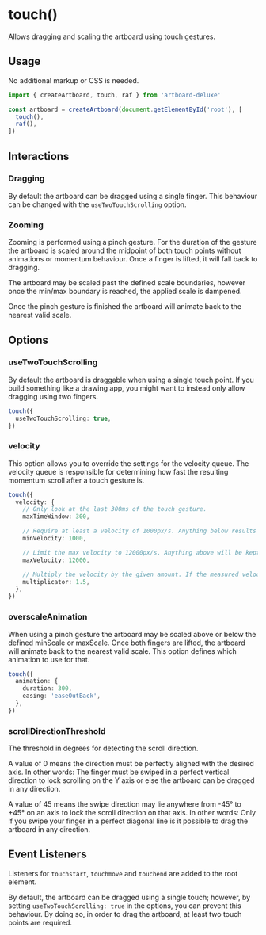 # touch()

Allows dragging and scaling the artboard using touch gestures.

## Usage

No additional markup or CSS is needed.

```typescript
import { createArtboard, touch, raf } from 'artboard-deluxe'

const artboard = createArtboard(document.getElementById('root'), [
  touch(),
  raf(),
])
```

## Interactions

### Dragging

By default the artboard can be dragged using a single finger. This behaviour can
be changed with the `useTwoTouchScrolling` option.

### Zooming

Zooming is performed using a pinch gesture. For the duration of the gesture the
artboard is scaled around the midpoint of both touch points without animations
or momentum behaviour. Once a finger is lifted, it will fall back to dragging.

The artboard may be scaled past the defined scale boundaries, however once the
min/max boundary is reached, the applied scale is dampened.

Once the pinch gesture is finished the artboard will animate back to the nearest
valid scale.

## Options

### useTwoTouchScrolling

By default the artboard is draggable when using a single touch point. If you
build something like a drawing app, you might want to instead only allow
dragging using two fingers.

```typescript
touch({
  useTwoTouchScrolling: true,
})
```

### velocity

This option allows you to override the settings for the velocity queue. The
velocity queue is responsible for determining how fast the resulting momentum
scroll after a touch gesture is.

```typescript
touch({
  velocity: {
    // Only look at the last 300ms of the touch gesture.
    maxTimeWindow: 300,

    // Require at least a velocity of 1000px/s. Anything below results in a velocity of 0.
    minVelocity: 1000,

    // Limit the max velocity to 12000px/s. Anything above will be kept at 12000.
    maxVelocity: 12000,

    // Multiply the velocity by the given amount. If the measured velocity is 4000, the result would be 6000.
    multiplicator: 1.5,
  },
})
```

### overscaleAnimation

When using a pinch gesture the artboard may be scaled above or below the defined
minScale or maxScale. Once both fingers are lifted, the artboard will animate
back to the nearest valid scale. This option defines which animation to use for
that.

```typescript
touch({
  animation: {
    duration: 300,
    easing: 'easeOutBack',
  },
})
```

### scrollDirectionThreshold

The threshold in degrees for detecting the scroll direction.

A value of 0 means the direction must be perfectly aligned with the desired
axis. In other words: The finger must be swiped in a perfect vertical direction
to lock scrolling on the Y axis or else the artboard can be dragged in any
direction.

A value of 45 means the swipe direction may lie anywhere from -45° to +45° on an
axis to lock the scroll direction on that axis. In other words: Only if you
swipe your finger in a perfect diagonal line is it possible to drag the artboard
in any direction.

## Event Listeners

Listeners for `touchstart`, `touchmove` and `touchend` are added to the root
element.

By default, the artboard can be dragged using a single touch; however, by
setting `useTwoTouchScrolling: true` in the options, you can prevent this
behaviour. By doing so, in order to drag the artboard, at least two touch points
are required.
